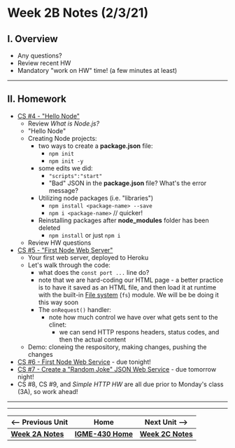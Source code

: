 # Week 2B Notes (2/3/21)

## I. Overview

- Any questions?
- Review recent HW
- Mandatory "work on HW" time! (a few minutes at least)

<hr>

## II. Homework

- [CS #4 - "Hello Node"](../core-skills/4-hello-node.md)
  - Review *What is Node.js?*
  - "Hello Node"
  - Creating Node projects:
    - two ways to create a **package.json** file:
      - `npm init`
      - `npm init -y`
    - some edits we did:
      - `"scripts":"start"`
      - "Bad" JSON in the **package.json** file? What's the error message?
     - Utilizing node packages (i.e. "libraries")
       - `npm install <package-name> --save`
       - `npm i <package-name>` // quicker!
     - Reinstalling packages after **node_modules** folder has been deleted
       - `npm install` or just `npm i` 
   - Review HW questions
- [CS #5 - "First Node Web Server"](../core-skills/5-first-node-web-server.md)
  - Your first web server, deployed to Heroku
  - Let's walk through the code:
    - what does the `const port ...` line do?
    - note that we are hard-coding our HTML page - a better practice is to have it saved as an HTML file, and then load it at runtime with the built-in [File system](https://nodejs.org/api/fs.html) (`fs`) module. We will be be doing it this way soon
    - The `onRequest()` handler:
      - note how much control we have over what gets sent to the clinet:
        - we can send HTTP respons headers, status codes, and then the actual content
   - Demo: cloneing the respository, making changes, pushing the changes
 - [CS #6 - First Node Web Service](../core-skills/6-first-node-web-service.md) - due tonight!
 - [CS #7 - Create a "Random Joke" JSON Web Service](../core-skills/7-create-random-joke-web-service.md) - due tomorrow night!
 - CS #8, CS #9, and *Simple HTTP HW* are all due prior to Monday's class (3A), so work ahead!
 
 <hr><hr>

| <-- Previous Unit | Home | Next Unit -->
| --- | --- | --- 
| [**Week 2A Notes**](2A.md)   |  [**IGME-430 Home**](../README.md) | [**Week 2C Notes**](2C.md)
    
